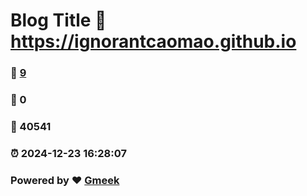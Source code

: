# Blog Title :link: https://ignorantcaomao.github.io 
### :page_facing_up: [9](https://ignorantcaomao.github.io/tag.html) 
### :speech_balloon: 0 
### :hibiscus: 40541 
### :alarm_clock: 2024-12-23 16:28:07 
### Powered by :heart: [Gmeek](https://github.com/Meekdai/Gmeek)
